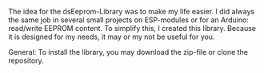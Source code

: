 The idea for the dsEeprom-Library was to make my life easier. I did always the same job in several small projects on ESP-modules or for an Arduino: read/write EEPROM content.
To simplify this, I created this library. Because it is designed for my needs, it may or my not be useful for you.

General:
To install the library, you may download the zip-file or clone the repository.



